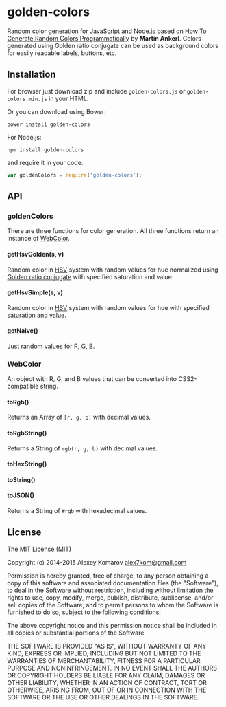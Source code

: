 # golden-colors

Random color generation for JavaScript and Node.js based on [How To Generate Random Colors Programmatically](http://martin.ankerl.com/2009/12/09/how-to-create-random-colors-programmatically/) by __Martin Ankerl__. Colors generated using Golden ratio conjugate can be used as background colors for easily readable labels, buttons, etc.

## Installation

For browser just download zip and include `golden-colors.js` or `golden-colors.min.js` in your HTML.

Or you can download using Bower:

```
bower install golden-colors
```

For Node.js:

```
npm install golden-colors
```

and require it in your code:

```js
var goldenColors = require('golden-colors');
```

## API

### goldenColors

There are three functions for color generation. All three functions return an instance of [WebColor](#webcolor).

#### getHsvGolden(s, v)

Random color in [HSV](https://en.wikipedia.org/wiki/HSL_and_HSV) system with random values for hue normalized using [Golden ratio conjugate](https://en.wikipedia.org/wiki/Golden_ratio#Golden_ratio_conjugate) with specified saturation and value.

#### getHsvSimple(s, v)

Random color in [HSV](https://en.wikipedia.org/wiki/HSL_and_HSV) system with random values for hue with specified saturation and value.

#### getNaive()

Just random values for R, G, B.

### WebColor

An object with R, G, and B values that can be converted into CSS2-compatible string.

#### toRgb()

Returns an Array of `[r, g, b]` with decimal values.

#### toRgbString()

Returns a String of `rgb(r, g, b)` with decimal values.

#### toHexString()
#### toString()
#### toJSON()

Returns a String of `#rgb` with hexadecimal values.

## License

The MIT License (MIT)

Copyright (c) 2014-2015 Alexey Komarov <alex7kom@gmail.com>

Permission is hereby granted, free of charge, to any person obtaining a copy of
this software and associated documentation files (the "Software"), to deal in
the Software without restriction, including without limitation the rights to
use, copy, modify, merge, publish, distribute, sublicense, and/or sell copies of
the Software, and to permit persons to whom the Software is furnished to do so,
subject to the following conditions:

The above copyright notice and this permission notice shall be included in all
copies or substantial portions of the Software.

THE SOFTWARE IS PROVIDED "AS IS", WITHOUT WARRANTY OF ANY KIND, EXPRESS OR
IMPLIED, INCLUDING BUT NOT LIMITED TO THE WARRANTIES OF MERCHANTABILITY, FITNESS
FOR A PARTICULAR PURPOSE AND NONINFRINGEMENT. IN NO EVENT SHALL THE AUTHORS OR
COPYRIGHT HOLDERS BE LIABLE FOR ANY CLAIM, DAMAGES OR OTHER LIABILITY, WHETHER
IN AN ACTION OF CONTRACT, TORT OR OTHERWISE, ARISING FROM, OUT OF OR IN
CONNECTION WITH THE SOFTWARE OR THE USE OR OTHER DEALINGS IN THE SOFTWARE.
